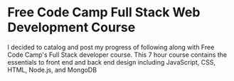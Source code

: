 # Free Code Camp Full Stack Web Development Course

I decided to catalog and post my progress of following along with Free Code Camp's
Full Stack developer course. This 7 hour course contains the essentials to front end 
and back end design including JavaScript, CSS, HTML, Node.js, and MongoDB